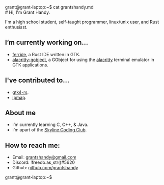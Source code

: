 <span id="a">grant@grant-laptop</span>:<span id="b">~</span><span id="c">$</span><!-- asdjf;salkdjf;kjdsa;fljsa;dlkfj --> cat grantshandy.md<br/># Hi, I'm Grant Handy.<!-- laglaglaglaglaglaglaglaglaglaglaglag -->
<p>I'm a high school student, self-taught programmer, linux/unix user, and Rust enthusiast.

## I’m currently working on...
- <a href="https://github.com/skylinecc/ferride">ferride</a>, a Rust IDE written in GTK.
- <a href="https://github.com/grantshandy/alacritty-gobject">alacritty-gobject</a>, a GObject for using the <a href="https://github.com/alacritty/alacritty">alacritty</a> terminal emulator in GTK applications.

## I've contributed to...
- <a href="https://github.com/gtk-rs/gtk4-rs/commits?author=grantshandy">gtk4-rs</a>.
- <a href="https://github.com/skylinecc/ipmap/commits?author=grantshandy">ipmap</a>.

## About me
- I’m currently learning C, C++, & Java.
- I’m apart of the <a href="https://github.com/skylinecc">Skyline Coding Club</a>.

## How to reach me:
- Email: <a href="mailto://grantshandy@gmail.com">grantshandy@gmail.com</a>
- Discord: !freedo.as_str()#5620
- Github: <a href="https://github.com/grantshandy">github.com/grantshandy</a></p>

<span id="a">grant@grant-laptop</span>:<span id="b">~</span><span id="c">$ </span>
